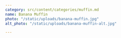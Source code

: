 ```yaml
---
category: src/content/categories/muffin.md
name: Banana Muffin
photo: "/static/uploads/banana-muffin.jpg"
alt_photo: "/static/uploads/banana-muffin-alt.jpg"

---
```


